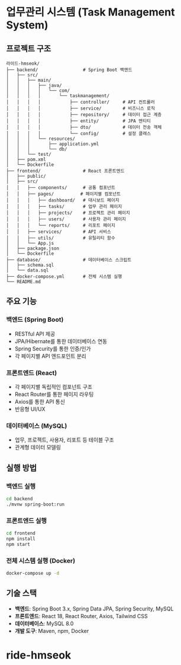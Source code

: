 # 업무관리 시스템 (Task Management System)

## 프로젝트 구조

```
라이드-hmseok/
├── backend/                 # Spring Boot 백엔드
│   ├── src/
│   │   ├── main/
│   │   │   ├── java/
│   │   │   │   └── com/
│   │   │   │       └── taskmanagement/
│   │   │   │           ├── controller/     # API 컨트롤러
│   │   │   │           ├── service/        # 비즈니스 로직
│   │   │   │           ├── repository/     # 데이터 접근 계층
│   │   │   │           ├── entity/         # JPA 엔티티
│   │   │   │           ├── dto/            # 데이터 전송 객체
│   │   │   │           └── config/         # 설정 클래스
│   │   │   └── resources/
│   │   │       ├── application.yml
│   │   │       └── db/
│   │   └── test/
│   ├── pom.xml
│   └── Dockerfile
├── frontend/                # React 프론트엔드
│   ├── public/
│   ├── src/
│   │   ├── components/      # 공통 컴포넌트
│   │   ├── pages/          # 페이지별 컴포넌트
│   │   │   ├── dashboard/   # 대시보드 페이지
│   │   │   ├── tasks/       # 업무 관리 페이지
│   │   │   ├── projects/    # 프로젝트 관리 페이지
│   │   │   ├── users/       # 사용자 관리 페이지
│   │   │   └── reports/     # 리포트 페이지
│   │   ├── services/        # API 서비스
│   │   ├── utils/           # 유틸리티 함수
│   │   └── App.js
│   ├── package.json
│   └── Dockerfile
├── database/                # 데이터베이스 스크립트
│   ├── schema.sql
│   └── data.sql
├── docker-compose.yml       # 전체 시스템 실행
└── README.md
```

## 주요 기능

### 백엔드 (Spring Boot)
- RESTful API 제공
- JPA/Hibernate를 통한 데이터베이스 연동
- Spring Security를 통한 인증/인가
- 각 페이지별 API 엔드포인트 분리

### 프론트엔드 (React)
- 각 페이지별 독립적인 컴포넌트 구조
- React Router를 통한 페이지 라우팅
- Axios를 통한 API 통신
- 반응형 UI/UX

### 데이터베이스 (MySQL)
- 업무, 프로젝트, 사용자, 리포트 등 테이블 구조
- 관계형 데이터 모델링

## 실행 방법

### 백엔드 실행
```bash
cd backend
./mvnw spring-boot:run
```

### 프론트엔드 실행
```bash
cd frontend
npm install
npm start
```

### 전체 시스템 실행 (Docker)
```bash
docker-compose up -d
```

## 기술 스택

- **백엔드**: Spring Boot 3.x, Spring Data JPA, Spring Security, MySQL
- **프론트엔드**: React 18, React Router, Axios, Tailwind CSS
- **데이터베이스**: MySQL 8.0
- **개발 도구**: Maven, npm, Docker
# ride-hmseok
